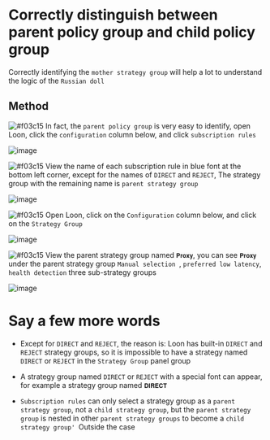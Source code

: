 # Correctly distinguish between parent policy group and child policy group

Correctly identifying the `mother strategy group` will help a lot to understand the logic of the `Russian doll`

## Method

![#f03c15](https://placehold.it/15/f03c15/000000?text=+) In fact, the `parent policy group` is very easy to identify, open Loon, click the `configuration` column below, and click `subscription rules`

![image](https://raw.githubusercontent.com/chiupam/tutorial-image/master/Loon/Plus/TOP_Policy_1.jpg)

![#f03c15](https://placehold.it/15/f03c15/000000?text=+) View the name of each subscription rule in blue font at the bottom left corner, except for the names of `DIRECT` and `REJECT`, The strategy group with the remaining name is `parent strategy group`

![image](https://raw.githubusercontent.com/chiupam/tutorial-image/master/Loon/Plus/TOP_Policy_2.jpg)

![#f03c15](https://placehold.it/15/f03c15/000000?text=+) Open Loon, click on the `Configuration` column below, and click on the `Strategy Group`

![image](https://raw.githubusercontent.com/chiupam/tutorial-image/master/Loon/Plus/Proxy_Group.jpg)

![#f03c15](https://placehold.it/15/f03c15/000000?text=+) View the parent strategy group named `𝐏𝐫𝐨𝐱𝐲`, you can see `𝐏𝐫𝐨𝐱𝐲` under the parent strategy group `Manual selection `, `preferred low latency`, `health detection` three sub-strategy groups

![image](https://raw.githubusercontent.com/chiupam/tutorial-image/master/Loon/Plus/TOP_Policy_3.jpg)

# Say a few more words

- Except for `DIRECT` and `REJECT`, the reason is: Loon has built-in `DIRECT` and `REJECT` strategy groups, so it is impossible to have a strategy named `DIRECT` or `REJECT` in the `Strategy Group` panel group

- A strategy group named `DIRECT` or `REJECT` with a special font can appear, for example a strategy group named `𝐃𝐈𝐑𝐄𝐂𝐓`

- `Subscription rules` can only select a strategy group as a `parent strategy group`, not a `child strategy group`, but the `parent strategy group` is nested in other `parent strategy groups` to become a `child strategy group' `Outside the case